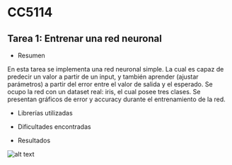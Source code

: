 # CC5114
## Tarea 1: Entrenar una red neuronal

*  Resumen

En esta tarea se implementa una red neuronal simple. La cual es capaz de predecir un valor a partir de un input, y también aprender (ajustar parámetros) a partir del error entre el valor de salida y el esperado. Se ocupo la red con un dataset real: iris, el cual posee tres clases. Se presentan gráficos de error y accuracy durante el entrenamiento de la red. 

* Librerías utilizadas

* Dificultades encontradas

* Resultados

![alt text](https://github.com/vicho08/CC5114/tarea_1/images/resultados.png "Resultados dataset iris")





